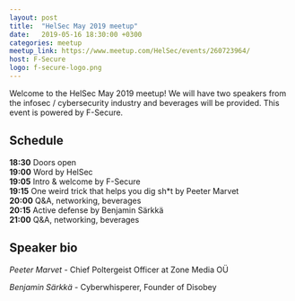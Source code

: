 ```yaml
---
layout: post
title:  "HelSec May 2019 meetup"
date:   2019-05-16 18:30:00 +0300
categories: meetup
meetup_link: https://www.meetup.com/HelSec/events/260723964/
host: F-Secure
logo: f-secure-logo.png
---
```

Welcome to the HelSec May 2019 meetup! We will have two speakers from the infosec / cybersecurity industry and beverages will be provided. This event is powered by F-Secure.

## Schedule

**18:30** Doors open  
**19:00** Word by HelSec  
**19:05** Intro & welcome by F-Secure  
**19:15** One weird trick that helps you dig sh*t by Peeter Marvet  
**20:00** Q&A, networking, beverages  
**20:15** Active defense by Benjamin Särkkä  
**21:00** Q&A, networking, beverages  

## Speaker bio
*Peeter Marvet* - Chief Poltergeist Officer at Zone Media OÜ

*Benjamin Särkkä* - Cyberwhisperer, Founder of Disobey
